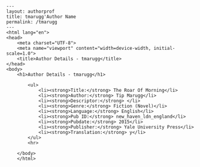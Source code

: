 
    ---
    layout: authorprof
    title: tmarugg'Author Name 
    permalink: /tmarugg
    ---
    <html lang="en">
    <head>
        <meta charset="UTF-8">
        <meta name="viewport" content="width=device-width, initial-scale=1.0">
        <title>Author Details - tmarugg</title>
    </head>
    <body>
        <h1>Author Details - tmarugg</h1>
        
            <ul>
                <li><strong>Title:</strong> The Roar Of Morning</li>
                <li><strong>Author:</strong> Tip Marugg</li>
                <li><strong>Descriptor:</strong> </li>
                <li><strong>Genre:</strong> Fiction (Novel)</li>
                <li><strong>Language:</strong> English</li>
                <li><strong>Pub ID:</strong> new_haven_ldn_england</li>
                <li><strong>Pubdate:</strong> 2015</li>
                <li><strong>Publisher:</strong> Yale University Press</li>
                <li><strong>Translation:</strong> y</li>
            </ul>
            <hr>
            
        </body>
        </html>
        